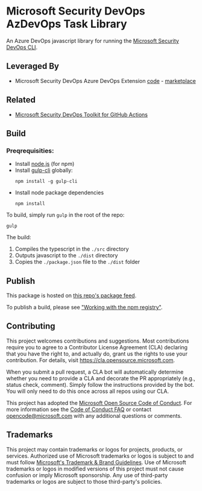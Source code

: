 # Microsoft Security DevOps AzDevOps Task Library

An Azure DevOps javascript library for running the [Microsoft Security DevOps CLI](https://aka.ms/msdo-nuget).

## Leveraged By
* Microsoft Security DevOps Azure DevOps Extension [code](https://github.com/microsoft/security-devops-azdevops) - [marketplace](https://marketplace.visualstudio.com/items?itemName=ms-securitydevops.microsoft-security-devops-azdevops)

## Related

* [Microsoft Security DevOps Toolkit for GitHub Actions](https://github.com/microsoft/security-devops-actions-toolkit)

## Build

### Preqrequisities:

* Install [node.js](https://nodejs.org/en) (for npm)
* Install [gulp-cli](https://www.npmjs.com/package/gulp-cli) globally:
  ```
  npm install -g gulp-cli
  ```
* Install node package dependencies
  ```
  npm install
  ```

To build, simply run `gulp` in the root of the repo:
```
gulp
```

The build:
1. Compiles the typescript in the `./src` directory
1. Outputs javascript to the `./dist` directory
1. Copies the `./package.json` file to the `./dist` folder

## Publish

This package is hosted on [this repo's package feed](https://github.com/microsoft/security-devops-azdevops-task-lib/pkgs/npm/security-devops-azdevops-task-lib).

To publish a build, please see ["Working with the npm registry"](https://docs.github.com/en/packages/working-with-a-github-packages-registry/working-with-the-npm-registry#authenticating-to-github-packages).

## Contributing

This project welcomes contributions and suggestions.  Most contributions require you to agree to a
Contributor License Agreement (CLA) declaring that you have the right to, and actually do, grant us
the rights to use your contribution. For details, visit https://cla.opensource.microsoft.com.

When you submit a pull request, a CLA bot will automatically determine whether you need to provide
a CLA and decorate the PR appropriately (e.g., status check, comment). Simply follow the instructions
provided by the bot. You will only need to do this once across all repos using our CLA.

This project has adopted the [Microsoft Open Source Code of Conduct](https://opensource.microsoft.com/codeofconduct/).
For more information see the [Code of Conduct FAQ](https://opensource.microsoft.com/codeofconduct/faq/) or
contact [opencode@microsoft.com](mailto:opencode@microsoft.com) with any additional questions or comments.

## Trademarks

This project may contain trademarks or logos for projects, products, or services. Authorized use of Microsoft 
trademarks or logos is subject to and must follow 
[Microsoft's Trademark & Brand Guidelines](https://www.microsoft.com/en-us/legal/intellectualproperty/trademarks/usage/general).
Use of Microsoft trademarks or logos in modified versions of this project must not cause confusion or imply Microsoft sponsorship.
Any use of third-party trademarks or logos are subject to those third-party's policies.
